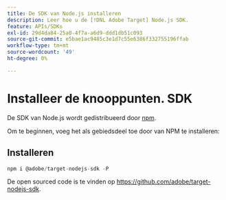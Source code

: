 ```yaml
---
title: De SDK van Node.js installeren
description: Leer hoe u de [!DNL Adobe Target] Node.js SDK.
feature: APIs/SDKs
exl-id: 29d4da84-25a0-4f7a-a6d9-ddd1db51c093
source-git-commit: e5bae1ac9485c3e1d7c55e6386f332755196ffab
workflow-type: tm+mt
source-wordcount: '49'
ht-degree: 0%

---
```


# Installeer de knooppunten. SDK

De SDK van Node.js wordt gedistribueerd door [npm](https://www.npmjs.com/package/@adobe/target-nodejs-sdk).

Om te beginnen, voeg het als gebiedsdeel toe door van NPM te installeren:

## Installeren

```js {line-numbers="true"}
npm i @adobe/target-nodejs-sdk -P
```

De open sourced code is te vinden op <https://github.com/adobe/target-nodejs-sdk>.
